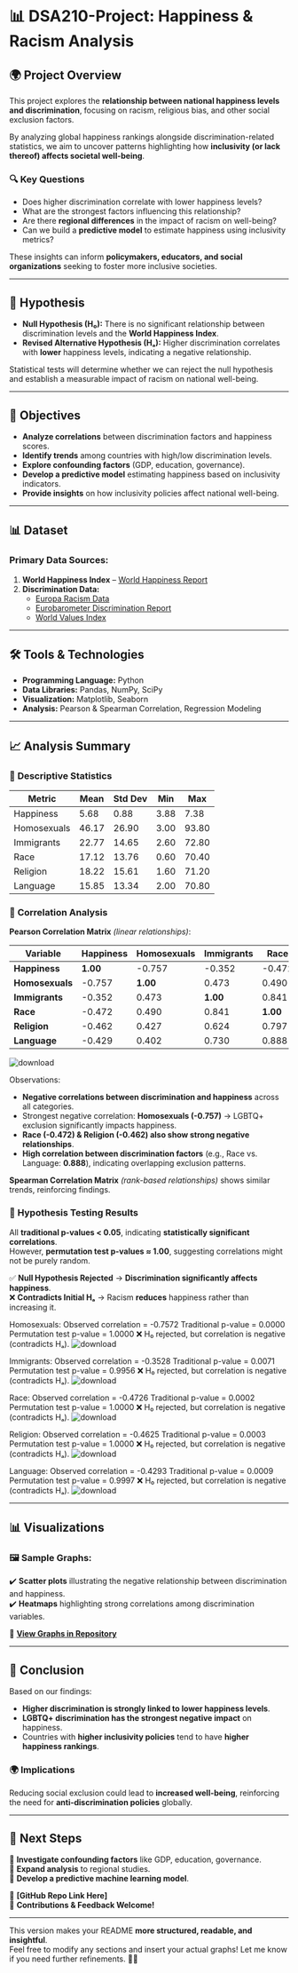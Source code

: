 # 📊 DSA210-Project: **Happiness & Racism Analysis**  

## 🌍 Project Overview  

This project explores the **relationship between national happiness levels and discrimination**, focusing on racism, religious bias, and other social exclusion factors.  

By analyzing global happiness rankings alongside discrimination-related statistics, we aim to uncover patterns highlighting how **inclusivity (or lack thereof) affects societal well-being**.  

### 🔍 Key Questions  
- Does higher discrimination correlate with lower happiness levels?  
- What are the strongest factors influencing this relationship?  
- Are there **regional differences** in the impact of racism on well-being?  
- Can we build a **predictive model** to estimate happiness using inclusivity metrics?  

These insights can inform **policymakers, educators, and social organizations** seeking to foster more inclusive societies.  

---

## 📌 Hypothesis  

- **Null Hypothesis (H₀):** There is no significant relationship between discrimination levels and the **World Happiness Index**.  
- **Revised Alternative Hypothesis (Hₐ):** Higher discrimination correlates with **lower** happiness levels, indicating a negative relationship.  

Statistical tests will determine whether we can reject the null hypothesis and establish a measurable impact of racism on national well-being.  

---

## 🎯 Objectives  

- **Analyze correlations** between discrimination factors and happiness scores.  
- **Identify trends** among countries with high/low discrimination levels.  
- **Explore confounding factors** (GDP, education, governance).  
- **Develop a predictive model** estimating happiness based on inclusivity indicators.  
- **Provide insights** on how inclusivity policies affect national well-being.  

---

## 📊 Dataset  

### **Primary Data Sources:**  
1. **World Happiness Index** – [World Happiness Report](https://worldhappiness.report/)  
2. **Discrimination Data:**  
   - [Europa Racism Data](https://data.europa.eu/data/datasets/s193_53_0_ebs138?locale=en)  
   - [Eurobarometer Discrimination Report](https://europa.eu/eurobarometer/surveys/detail/2972)  
   - [World Values Index](https://www.worldvaluessurvey.org/WVSOnline.jsp)  

---

## 🛠️ Tools & Technologies  

- **Programming Language:** Python  
- **Data Libraries:** Pandas, NumPy, SciPy  
- **Visualization:** Matplotlib, Seaborn  
- **Analysis:** Pearson & Spearman Correlation, Regression Modeling  

---

## 📈 Analysis Summary  

### 📌 **Descriptive Statistics**  

| Metric      | Mean  | Std Dev | Min | Max |
|------------|-------|---------|-----|-----|
| Happiness  | 5.68  | 0.88    | 3.88 | 7.38 |
| Homosexuals | 46.17 | 26.90   | 3.00 | 93.80 |
| Immigrants  | 22.77 | 14.65   | 2.60 | 72.80 |
| Race        | 17.12 | 13.76   | 0.60 | 70.40 |
| Religion    | 18.22 | 15.61   | 1.60 | 71.20 |
| Language    | 15.85 | 13.34   | 2.00 | 70.80 |

### 🔗 **Correlation Analysis**  

**Pearson Correlation Matrix** _(linear relationships)_:

| Variable      | Happiness | Homosexuals | Immigrants | Race | Religion | Language |
|--------------|-----------|-------------|------------|------|----------|----------|
| **Happiness** | **1.00**  | -0.757  | -0.352  | -0.472  | -0.462  | -0.429 |
| **Homosexuals** | -0.757 | **1.00** | 0.473 | 0.490 | 0.427 | 0.402 |
| **Immigrants** | -0.352 | 0.473 | **1.00** | 0.841 | 0.624 | 0.730 |
| **Race** | -0.472 | 0.490 | 0.841 | **1.00** | 0.797 | 0.888 |
| **Religion** | -0.462 | 0.427 | 0.624 | 0.797 | **1.00** | 0.732 |
| **Language** | -0.429 | 0.402 | 0.730 | 0.888 | 0.732 | **1.00** |


![download](https://github.com/user-attachments/assets/fbca9169-2b4e-43d6-b856-f3f3a37bae95)



Observations:  
- **Negative correlations between discrimination and happiness** across all categories.  
- Strongest negative correlation: **Homosexuals (-0.757)** → LGBTQ+ exclusion significantly impacts happiness.  
- **Race (-0.472) & Religion (-0.462) also show strong negative relationships**.  
- **High correlation between discrimination factors** (e.g., Race vs. Language: **0.888**), indicating overlapping exclusion patterns.  

**Spearman Correlation Matrix** _(rank-based relationships)_ shows similar trends, reinforcing findings.

### 📌 **Hypothesis Testing Results**  

All **traditional p-values < 0.05**, indicating **statistically significant correlations**.  
However, **permutation test p-values ≈ 1.00**, suggesting correlations might not be purely random.  

✅ **Null Hypothesis Rejected** → **Discrimination significantly affects happiness**.  
❌ **Contradicts Initial Hₐ** → Racism **reduces** happiness rather than increasing it. 

Homosexuals:
  Observed correlation = -0.7572
  Traditional p-value = 0.0000
  Permutation test p-value = 1.0000
  ❌ H₀ rejected, but correlation is negative (contradicts Hₐ).
![download](https://github.com/user-attachments/assets/9a66fcf5-a617-4736-adbe-eb983cfdad88)


Immigrants:
  Observed correlation = -0.3528
  Traditional p-value = 0.0071
  Permutation test p-value = 0.9956
  ❌ H₀ rejected, but correlation is negative (contradicts Hₐ).
![download](https://github.com/user-attachments/assets/254cba7e-38a3-402c-bb3e-45accf723a37)


Race:
  Observed correlation = -0.4726
  Traditional p-value = 0.0002
  Permutation test p-value = 1.0000
  ❌ H₀ rejected, but correlation is negative (contradicts Hₐ).
  ![download](https://github.com/user-attachments/assets/e23ff8fd-ea81-4b5c-a23f-e761253051c9)


Religion:
  Observed correlation = -0.4625
  Traditional p-value = 0.0003
  Permutation test p-value = 1.0000
  ❌ H₀ rejected, but correlation is negative (contradicts Hₐ).
   ![download](https://github.com/user-attachments/assets/8a81433a-16c8-496f-8e5e-121bbba3baa7)


Language:
  Observed correlation = -0.4293
  Traditional p-value = 0.0009
  Permutation test p-value = 0.9997
  ❌ H₀ rejected, but correlation is negative (contradicts Hₐ).
   ![download](https://github.com/user-attachments/assets/6e6b4127-f594-428a-a6e5-05e58c11d4ed)


  
---

## 📊 Visualizations  

### 🖼️ Sample Graphs:  
✔️ **Scatter plots** illustrating the negative relationship between discrimination and happiness.  
✔️ **Heatmaps** highlighting strong correlations among discrimination variables.  

📌 **[View Graphs in Repository](your-github-link-here)**  

---

## 🎯 Conclusion  

Based on our findings:  
- **Higher discrimination is strongly linked to lower happiness levels**.  
- **LGBTQ+ discrimination has the strongest negative impact** on happiness.  
- Countries with **higher inclusivity policies** tend to have **higher happiness rankings**.  

### 🌍 **Implications**  
Reducing social exclusion could lead to **increased well-being**, reinforcing the need for **anti-discrimination policies** globally.  

---

## 🔮 Next Steps  
🔹 **Investigate confounding factors** like GDP, education, governance.  
🔹 **Expand analysis** to regional studies.  
🔹 **Develop a predictive machine learning model**.  

📌 **[GitHub Repo Link Here]**  
🚀 **Contributions & Feedback Welcome!**  

---

This version makes your README **more structured, readable, and insightful**.  
Feel free to modify any sections and insert your actual graphs! Let me know if you need further refinements. 🚀🔥  
